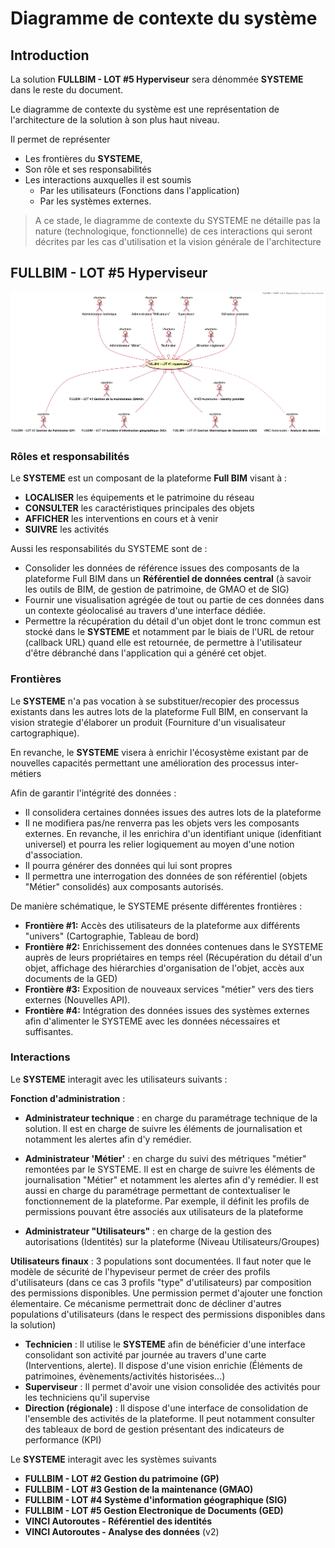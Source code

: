 # Diagramme de contexte du système

## Introduction

La solution **FULLBIM - LOT #5 Hyperviseur** sera dénommée **SYSTEME** dans le reste du document.

Le diagramme de contexte du système est une représentation de l'architecture de la solution à son plus haut niveau.

Il permet de représenter

-   Les frontières du **SYSTEME**,
-   Son rôle et ses responsabilités
-   Les interactions auxquelles il est soumis
    -   Par les utilisateurs (Fonctions dans l'application)
    -   Par les systèmes externes.

>A ce stade, le diagramme de contexte du SYSTEME ne détaille pas la nature (technologique, fonctionnelle) de ces interactions qui seront décrites par les cas d'utilisation et la vision générale de l'architecture

## FULLBIM - LOT #5 Hyperviseur

![Contexte du Système](./images/0100.SystemContext.png)

### Rôles et responsabilités

Le **SYSTEME** est un composant de la plateforme **Full BIM** visant à :

- **LOCALISER** les équipements et le patrimoine du réseau
- **CONSULTER** les caractéristiques principales des objets
- **AFFICHER** les interventions en cours et à venir
- **SUIVRE** les activités

Aussi les responsabilités du SYSTEME sont de :

- Consolider les données de référence issues des composants de la plateforme Full BIM dans un **Référentiel de données central** (à savoir les outils de BIM, de gestion de patrimoine, de GMAO et de SIG)
- Fournir une visualisation agrégée de tout ou partie de ces données dans un contexte géolocalisé au travers d'une interface dédiée.
- Permettre la récupération du détail d'un objet dont le tronc commun est stocké dans le **SYSTEME** et notamment par le biais de l'URL de retour (callback URL) quand elle est retournée, de permettre à l'utilisateur d'être débranché dans l'application qui a généré cet objet.

### Frontières

Le **SYSTEME** n'a pas vocation à se substituer/recopier des processus existants dans les autres lots de la plateforme Full BIM, en conservant la vision strategie d'élaborer un produit (Fourniture d'un visualisateur cartographique).

En revanche, le **SYSTEME** visera à enrichir l'écosystème existant par de nouvelles capacités permettant une amélioration des processus inter-métiers

Afin de garantir l'intégrité des données :

- Il consolidera certaines données issues des autres lots de la plateforme
- Il ne modifiera pas/ne renverra pas les objets vers les composants externes. En revanche, il les enrichira d'un identifiant unique (idenfitiant universel) et pourra les relier logiquement au moyen d'une notion d'association.
- Il pourra générer des données qui lui sont propres
- Il permettra une interrogation des données de son référentiel (objets "Métier" consolidés) aux composants autorisés.

De manière schématique, le SYSTEME présente différentes frontières :

-   **Frontière #1:** Accès des utilisateurs de la plateforme aux différents "univers" (Cartographie, Tableau de bord)
-   **Frontière #2:** Enrichissement des données contenues dans le SYSTEME auprès de leurs propriétaires en temps réel (Récupération du détail d'un objet, affichage des hiérarchies d'organisation de l'objet, accès aux documents de la GED)
-   **Frontière #3:** 	Exposition de nouveaux services "métier" vers des tiers externes (Nouvelles API).
-   **Frontière #4:** Intégration des données issues des systèmes externes afin d'alimenter le SYSTEME avec les données nécessaires et suffisantes.


### Interactions

Le **SYSTEME** interagit avec les utilisateurs suivants :

**Fonction d'administration** :


- **Administrateur technique** : en charge du paramétrage technique de la solution. Il est en charge de suivre les éléments de journalisation et notamment les alertes afin d'y remédier.

- **Administrateur 'Métier'** : en charge du suivi des métriques "métier" remontées par le SYSTEME. Il est en charge de suivre les éléments de journalisation "Métier" et notamment les alertes afin d'y remédier. Il est aussi en charge du paramétrage permettant de contextualiser le fonctionnement de la plateforme. Par exemple, il définit les profils de permissions pouvant être associés aux utilisateurs de la plateforme

- **Administrateur "Utilisateurs"** : en charge de la gestion des autorisations (Identités) sur la plateforme (Niveau Utilisateurs/Groupes)

**Utilisateurs finaux** :
3 populations sont documentées. Il faut noter que le modèle de sécurité de l'hypeviseur permet de créer des profils d'utilisateurs (dans ce cas 3 profils "type" d'utilisateurs) par composition des permissions disponibles. Une permission permet d'ajouter une fonction élementaire. Ce mécanisme permettrait donc de décliner d'autres populations d'utilisateurs (dans le respect des permissions disponibles dans la solution)

- **Technicien** : Il utilise le **SYSTEME** afin de bénéficier d'une interface consolidant son activité par journée au travers d'une carte (Interventions, alerte). Il dispose d'une vision enrichie (Éléments de patrimoines, évènements/activités historisées...)
- **Superviseur** : Il permet d'avoir une vision consolidée des activités pour les techniciens qu'il supervise
- **Direction (régionale)** : Il dispose d'une interface de consolidation de l'ensemble des activités de la plateforme. Il peut notamment consulter des tableaux de bord de gestion présentant des indicateurs de performance (KPI)

Le **SYSTEME** interagit avec les systèmes suivants


- **FULLBIM - LOT #2 Gestion du patrimoine (GP)**
- **FULLBIM - LOT #3 Gestion de la maintenance (GMAO)**
- **FULLBIM - LOT #4 Système d'information géographique (SIG)**
- **FULLBIM - LOT #5 Gestion Electronique de Documents (GED)**
- **VINCI Autoroutes - Référentiel des identités**
- **VINCI Autoroutes - Analyse des données** (v2)
